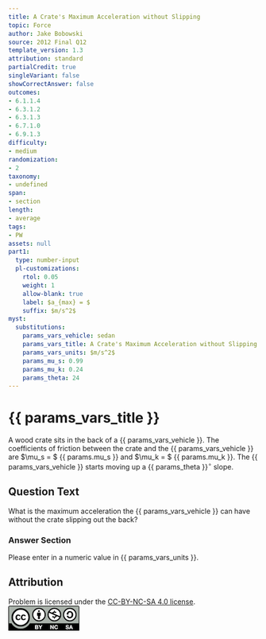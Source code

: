 ```yaml
---
title: A Crate's Maximum Acceleration without Slipping
topic: Force
author: Jake Bobowski
source: 2012 Final Q12
template_version: 1.3
attribution: standard
partialCredit: true
singleVariant: false
showCorrectAnswer: false
outcomes:
- 6.1.1.4
- 6.3.1.2
- 6.3.1.3
- 6.7.1.0
- 6.9.1.3
difficulty:
- medium
randomization:
- 2
taxonomy:
- undefined
span:
- section
length:
- average
tags:
- PW
assets: null
part1:
  type: number-input
  pl-customizations:
    rtol: 0.05
    weight: 1
    allow-blank: true
    label: $a_{max} = $
    suffix: $m/s^2$
myst:
  substitutions:
    params_vars_vehicle: sedan
    params_vars_title: A Crate's Maximum Acceleration without Slipping
    params_vars_units: $m/s^2$
    params_mu_s: 0.99
    params_mu_k: 0.24
    params_theta: 24
---
```

# {{ params_vars_title }}
A wood crate sits in the back of a {{ params_vars_vehicle }}.
The coefficients of friction between the crate and the {{ params_vars_vehicle }} are $\mu_s = $ {{ params.mu_s }} and $\mu_k = $ {{ params.mu_k }}.
The {{ params_vars_vehicle }} starts moving up a {{ params_theta }}$^{\circ}$ slope.

## Question Text

What is the maximum acceleration the {{ params_vars_vehicle }} can have without the crate slipping out the back?

### Answer Section

Please enter in a numeric value in {{ params_vars_units }}.

## Attribution

Problem is licensed under the [CC-BY-NC-SA 4.0 license](https://creativecommons.org/licenses/by-nc-sa/4.0/).<br> ![The Creative Commons 4.0 license requiring attribution-BY, non-commercial-NC, and share-alike-SA license.](https://raw.githubusercontent.com/firasm/bits/master/by-nc-sa.png)